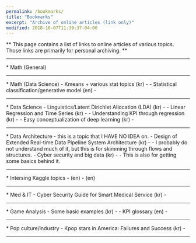 ```yaml
---
permalink: /bookmarks/
title: "Bookmarks"
excerpt: "Archive of online articles (link only)"
modified: 2018-10-07T11:39:37-04:00
---
```


** This page contains a list of links to online articles of various topics.
Those links are primarily for personal archiving. **

<hr/>
* Math (General)

<hr/>
* Math (Data Science)
    - Kmeans + various stat topics (kr)
        - <https://brunch.co.kr/@rapaellee/10>
    - Statistical classification/generative model (en)
        - <https://en.wikipedia.org/wiki/Generative_model>

<hr/>
* Data Science
    - Linguistics/Latent Dirichlet Allocation (LDA) (kr)
        - <https://brunch.co.kr/@mapthecity/2>
    - Linear Regression and Time Series (kr)
        - <https://brunch.co.kr/@gimmesilver/4>
    - Understanding KPI through regression (kr)
        - <https://brunch.co.kr/@gimmesilver/29>
    - Easy conceptualization of deep learning (kr)
        -<https://www.slideshare.net/yongho/ss-79607172>

<hr/>
* Data Architecture - this is a topic that I HAVE NO IDEA on.
    - Design of Extended Real-time Data Pipeline System Architecture (kr)
        -<http://kiise.or.kr/e_journal/2015/8/JOK/pdf/08.pdf>
    - I probably do not understand much of it, but this is for skimming through flows and structures. 
    - Cyber security and big data (kr)
        -<https://ettrends.etri.re.kr/ettrends/141/0905001823/28-3_019-029.pdf>
            - This is also for getting some basics behind it. 

<hr/>
* Intersing Kaggle topics 
    - <https://www.kaggle.com/lava18/google-play-store-apps> (en)
    - <https://www.kaggle.com/c/house-prices-advanced-regression-techniques> (en)

<hr/>
* Med & IT
    - Cyber Security Guide for Smart Medical Service (kr)
        -<http://www.kisa.or.kr/uploadfile/201805/201805290956314977.pdf>

<hr/>
* Game Analysis
    - Some basic examples (kr)
        -<http://hiprock.tistory.com/169>
    - KPI glossary (en)
        -<https://docs.adjust.com/en/kpi-glossary/>

<hr/>
* Pop culture/industry
    - Kpop stars in America: Failures and Success (kr)
        -<https://m.post.naver.com/viewer/postView.nhn?volumeNo=10480092&memberNo=30808112>

<hr/>
